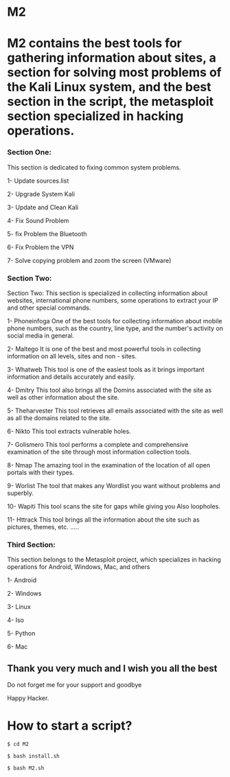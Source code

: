# M2

# M2 contains the best tools for gathering information about sites, a section for solving most problems of the Kali Linux system, and the best section in the script, the metasploit section specialized in hacking operations.

### Section One:
This section is dedicated to fixing common system problems.

1- Update sources.list

2- Upgrade System Kali

3- Update and Clean Kali

4- Fix Sound Problem

5- fix Problem the Bluetooth

6- Fix Problem the VPN

7- Solve copying problem and zoom the screen (VMware)

### Section Two:
Section Two:
This section is specialized in collecting information about websites, international phone numbers, some operations to extract your IP and other special commands.

1- Phoneinfoga
One of the best tools for collecting information about mobile phone numbers, such as the country, line type, and the number's activity on social media in general.

2- Maltego 
It is one of the best and most powerful tools in collecting information on all levels, sites and non - sites.

3- Whatweb
This tool is one of the easiest tools as it brings important information and details accurately and easily.

4- Dmitry
This tool also brings all the Domins associated with the site as well as other information about the site.

5- Theharvester
This tool retrieves all emails associated with the site as well as all the domains related to the site.

6- Nikto
This tool extracts vulnerable holes.

7- Golismero 
This tool performs a complete and comprehensive examination of the site through most information collection tools.

8- Nmap
The amazing tool in the examination of the location of all open portals with their types.

9- Worlist
The tool that makes any Wordlist you want without problems and superbly.

10- Wapiti 
This tool scans the site for gaps while giving you
Also loopholes.

11- Httrack
This tool brings all the information about the site such as pictures, themes, etc. .....

### Third Section:
This section belongs to the Metasploit project, which specializes in hacking operations for Android, Windows, Mac, and others

1- Android

2- Windows

3- Linux

4- Iso

5- Python

6- Mac

## Thank you very much and I wish you all the best
Do not forget me for your support and goodbye

Happy Hacker.


# How to start a script?
```
$ cd M2

$ bash install.sh

$ bash M2.sh

